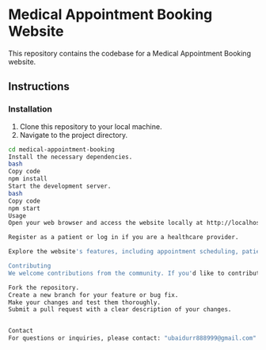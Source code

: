 # Medical Appointment Booking Website

This repository contains the codebase for a Medical Appointment Booking website.

## Instructions

### Installation

1. Clone this repository to your local machine.
2. Navigate to the project directory.

```bash
cd medical-appointment-booking
Install the necessary dependencies.
bash
Copy code
npm install
Start the development server.
bash
Copy code
npm start
Usage
Open your web browser and access the website locally at http://localhost:3000.

Register as a patient or log in if you are a healthcare provider.

Explore the website's features, including appointment scheduling, patient profiles, and notifications.

Contributing
We welcome contributions from the community. If you'd like to contribute to this project, please follow these guidelines:

Fork the repository.
Create a new branch for your feature or bug fix.
Make your changes and test them thoroughly.
Submit a pull request with a clear description of your changes.


Contact
For questions or inquiries, please contact: "ubaidurr888999@gmail.com".






